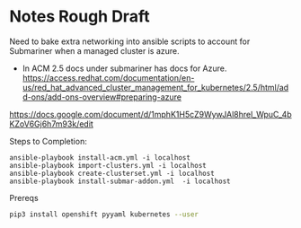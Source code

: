# Notes Rough Draft
Need to bake extra networking into ansible scripts to account for Submariner when a managed cluster is azure.

- In ACM 2.5 docs under submariner has docs for Azure.
https://access.redhat.com/documentation/en-us/red_hat_advanced_cluster_management_for_kubernetes/2.5/html/add-ons/add-ons-overview#preparing-azure

https://docs.google.com/document/d/1mphK1H5cZ9WywJAl8hrel_WpuC_4bKZoV6Gj6h7m93k/edit

Steps to Completion:
```
ansible-playbook install-acm.yml -i localhost
ansible-playbook import-clusters.yml -i localhost
ansible-playbook create-clusterset.yml -i localhost
ansible-playbook install-submar-addon.yml  -i localhost
```

Prereqs

```bash
pip3 install openshift pyyaml kubernetes --user
```

